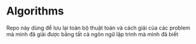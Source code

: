 # Algorithms
Repo này dùng để lưu lại toàn bộ thuật toán và cách giải của các problem mà mình đã giải được bằng tất cả ngôn ngữ lập trình mà mình đã biết
